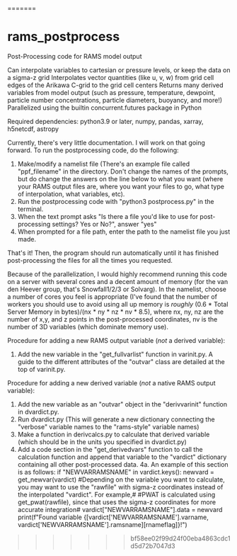 
=======
# rams_postprocess
Post-Processing code for RAMS model output

Can interpolate variables to cartesian or pressure levels, or keep the data on a sigma-z grid
Interpolates vector quantities (like u, v, w) from grid cell edges of the Arikawa C-grid to the grid cell centers
Returns many derived variables from model output (such as pressure, temperature, dewpoint, particle number concentrations, particle diameters, buoyancy, and more!)
Parallelized using the builtin concurrent.futures package in Python

Required dependencies: python3.9 or later, numpy, pandas, xarray, h5netcdf, astropy

Currently, there's very little documentation. I will work on that going forward. To run the postprocessing code, do the following:
1. Make/modify a namelist file (There's an example file called "ppf_filename" in the directory. Don't change the names of the prompts, but do change the answers on the line below to what you want (where your RAMS output files are, where you want your files to go, what type of interpolation, what variables, etc).
2. Run the postprocessing code with "python3 postprocess.py" in the terminal.
3. When the text prompt asks "Is there a file you'd like to use for post-processing settings? Yes or No?", answer "yes"
4. When prompted for a file path, enter the path to the namelist file you just made.

That's it! Then, the program should run automatically until it has finished post-processing the files for all the times you requested.

Because of the parallelization, I would highly recommend running this code on a server with several cores and a decent amount of memory (for the van den Heever group, that's Snowfall1/2/3 or Solvarg). In the namelist, choose a number of cores you feel is appropriate (I've found that the number of workers you should use to avoid using all up memory is *roughly* (0.6 * Total Server Memory in bytes)/(nx * ny * nz * nv * 8.5), where nx, ny, nz are the number of x,y, and z points in the post-processed coordinates, nv is the number of 3D variables (which dominate memory use). 

Procedure for adding a new RAMS output variable (*not* a derived variable):
1. Add the new variable in the "get_fullvarlist" function in varinit.py. A guide to the different attributes of the "outvar" class are detailed at the top of varinit.py.

Procedure for adding a new derived variable (*not* a native RAMS output variable):
1. Add the new variable as an "outvar" object in the "derivvarinit" function in dvardict.py.
2. Run dvardict.py (This will generate a new dictionary connecting the "verbose" variable names to the "rams-style" variable names)
3. Make a function in derivcalcs.py to calculate that derived variable (which should be in the units you specified in dvardict.py)
4. Add a code section in the "get_derivedvars" function to call the calculation function and append that variable to the "vardict" dictionary containing all other post-processed data.
4a. An example of this section is as follows:
    if "NEWVARRAMSNAME" in vardict.keys():
        newvard = get_newvar(vardict) #Depending on the variable you want to calculate, you may want to use the "rawfile" with sigma-z coordinates instead of the interpolated "vardict". For example,# 
                                      #PWAT is  calculated using get_pwat(rawfile), since that uses the sigma-z coordinates for more accurate integration#
        vardict["NEWVARRAMSNAME"].data = newvard
        print(f"Found variable {[vardict['NEWVARRAMSNAME'].varname, vardict['NEWVARRAMSNAME'].ramsname][rnameflag]}!")

>>>>>>> bf58ee02f99d24f00eba4863cdc1d5d72b7047d3
